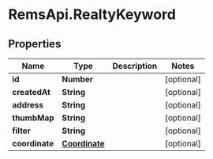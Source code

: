 # RemsApi.RealtyKeyword

## Properties
Name | Type | Description | Notes
------------ | ------------- | ------------- | -------------
**id** | **Number** |  | [optional] 
**createdAt** | **String** |  | [optional] 
**address** | **String** |  | [optional] 
**thumbMap** | **String** |  | [optional] 
**filter** | **String** |  | [optional] 
**coordinate** | [**Coordinate**](Coordinate.md) |  | [optional] 


